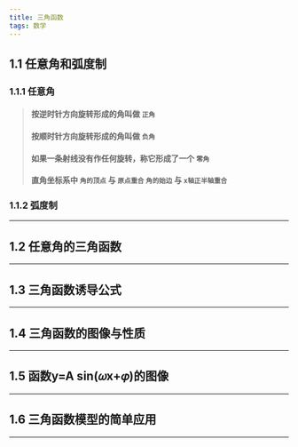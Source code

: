 ```yaml
---
title: 三角函数
tags: 数学
---
```


<!--more-->

## 1.1 任意角和弧度制

### 1.1.1 任意角

> #### 按逆时针方向旋转形成的角叫做 `正角`
> #### 按顺时针方向旋转形成的角叫做 `负角`
> #### 如果一条射线没有作任何旋转，称它形成了一个 `零角`
> #### 直角坐标系中 `角的顶点` 与 `原点重合` `角的始边` 与 `x轴正半轴重合`

### 1.1.2 弧度制

***
## 1.2 任意角的三角函数
***
## 1.3 三角函数诱导公式
***
## 1.4 三角函数的图像与性质
***
## 1.5 函数y=A sin(𝜔x+𝜑)的图像
***
## 1.6 三角函数模型的简单应用
***
